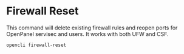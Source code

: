 # Firewall Reset

This command will delete existing firewall rules and reopen ports for OpenPanel servisec and users. It works with both UFW and CSF.

```
opencli firewall-reset
```
